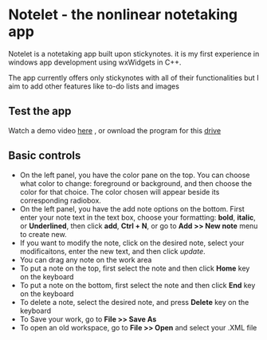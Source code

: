 # Notelet - the nonlinear notetaking app

Notelet is a notetaking app built upon stickynotes. it is my first experience in windows app development using wxWidgets in C++.

The app currently offers only stickynotes with all of their functionalities but I aim to add other features like to-do lists and images 

## Test the app
Watch a demo video [here](https://drive.google.com/file/d/1Ewvd04BcNNxMeVvaZ1t5m0JgaQ1zVXXC/view?usp=sharing)
, or ownload the program for this [drive](https://drive.google.com/drive/folders/1eHFIcFspGgeAo4dQFW-o4aptjiVGgcJl?usp=sharing)

## Basic controls
- On the left panel, you have the color pane on the top. You can choose what color to change: foreground or background, and then choose the color for that choice. The color chosen will appear beside its corresponding radiobox.
- On the left panel, you have the add note options on the bottom. First enter your note text in the text box, choose your formatting: **bold**, **italic**, or **Underlined**, then click **add**, **Ctrl + N**, or go to **Add >> New note** menu to create new.
- If you want to modify the note, click on the desired note, select your modificaitons, enter the new text, and then click *update*.
- You can drag any note on the work area
- To put a note on the top, first select the note and then click **Home** key on the keyboard
- To put a note on the bottom, first select the note and then click **End** key on the keyboard
- To delete a note, select the desired note, and press **Delete** key on the keyboard
- To Save your work, go to **File >> Save As**
- To open an old workspace, go to **File >> Open** and select your .XML file
